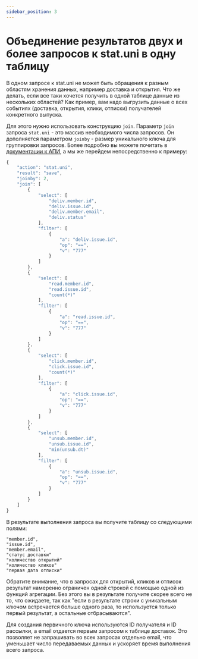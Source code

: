```yaml
---
sidebar_position: 3
---
```


# Объединение результатов двух и более запросов к stat.uni в одну таблицу

В одном запросе к stat.uni не может быть обращения к разным областям хранения данных, например доставка и открытия. Что же делать, если все таки хочется получить в одной таблице данные из нескольких областей? Как пример, вам надо выгрузить данные о всех событиях (доставка, открытия, клики, отписки) получателей конкретного выпуска.

Для этого нужно использовать конструкцию `join`. Параметр `join` запроса `stat.uni` - это массив необходимого числа запросов. Он дополняется параметром `joinby` - размер уникального ключа для группировки запросов. Более подробно вы можете почитать в [документации к АПИ](https://sendsay.ru/api/api.html#%D0%A3%D0%BD%D0%B8%D0%B2%D0%B5%D1%80%D1%81%D0%B0%D0%BB%D1%8C%D0%BD%D0%B0%D1%8F-%D1%81%D1%82%D0%B0%D1%82%D0%B8%D1%81%D1%82%D0%B8%D0%BA%D0%B0), а мы же перейдем непосредственно к примеру:

<!-- prettier-ignore -->
```js
{
    "action": "stat.uni",
    "result": "save",
    "joinby": 2,
    "join": [
        {
            "select": [
                "deliv.member.id",
                "deliv.issue.id",
                "deliv.member.email",
                "deliv.status"
            ],
            "filter": [
                {
                    "a": "deliv.issue.id",
                    "op": "==",
                    "v": "777"
                }
            ]
        },
        {
            "select": [
                "read.member.id",
                "read.issue.id",
                "count(*)"
            ],
            "filter": [
                {
                    "a": "read.issue.id",
                    "op": "==",
                    "v": "777"
                }
            ]
        },
        {
            "select": [
                "click.member.id",
                "click.issue.id",
                "count(*)"
            ],
            "filter": [
                {
                    "a": "click.issue.id",
                    "op": "==",
                    "v": "777"
                }
            ]
        },
        {
            "select": [
                "unsub.member.id",
                "unsub.issue.id",
                "min(unsub.dt)"
            ],
            "filter": [
                {
                    "a": "unsub.issue.id",
                    "op": "==",
                    "v": "777"
                }
            ]
        }
    ]
}
```

В результате выполнения запроса вы получите таблицу со следующими полями:

```
"member.id",
"issue.id",
"member.email",
"статус доставки"
"количество открытий"
"количество кликов"
"первая дата отписки"
```

Обратите внимание, что в запросах для открытий, кликов и отписок результат намеренно ограничен одной строкой с помощью одной из функций агрегации. Без этого вы в результате получите скорее всего не то, что ожидаете, так как "если в результате строки с уникальным ключом встречается больше одного раза, то используется только первый результат, а остальные отбрасываются".

Для создания первичного ключа используются ID получателя и ID рассылки, а email отдается первым запросом к таблице доставок. Это позволяет не запрашивать во всех запросах отдельно email, что уменьшает число передаваемых данных и ускоряет время выполнения всего запроса.
